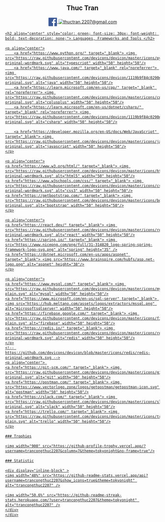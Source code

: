 <div align="center">
    <h2>Thuc Tran</h2>
    <p align="center">
    <a href="https://www.facebook.com/tC.thuCc/" target="blank"><img align="center" src="https://raw.githubusercontent.com/devicons/devicon/master/icons/facebook/facebook-original.svg" alt="Thuc Tran Cong" height="30" width="30" />
    <a href="mailto:thuctran.2207@gmail.com" target="blank"><img align="center" src="https://www.vectorlogo.zone/logos/gmail/gmail-icon.svg" alt="thuctran.2207@gmail.com" height="30" width="30" />
    </p>
    </div>
    
    <h2 align="center" style="color: green; font-size: 30px; font-weight: bold; text-decoration: none;"> Languages, Frameworks and Tools </h2>
    
    <p align="center">
        <a href="https://www.python.org/" target="_blank"> <img src="https://raw.githubusercontent.com/devicons/devicon/master/icons/python/python-original-wordmark.svg" alt="typescript" width="50" height="50"/>
        <a href="https://www.java.com/" target="_blank" rel="noreferrer"> <img src="https://raw.githubusercontent.com/devicons/devicon/1119b9f84c0290e0f0b38982099a2bd027a48bf1/icons/java/java-original.svg" alt="java" width="50" height="50"/>
        <a href="https://learn.microsoft.com/en-us/cpp/" target="_blank" rel="noreferrer"> <img src="https://raw.githubusercontent.com/devicons/devicon/master/icons/cplusplus/cplusplus-original.svg" alt="cplusplus" width="50" height="50"/>
        <a href="https://learn.microsoft.com/en-us/dotnet/csharp/" target="_blank" rel="noreferrer"> <img src="https://raw.githubusercontent.com/devicons/devicon/1119b9f84c0290e0f0b38982099a2bd027a48bf1/icons/csharp/csharp-original.svg" alt="csharp" width="50" height="50"/>
    
        <a href="https://developer.mozilla.org/en-US/docs/Web/JavaScript" target="_blank"> <img src="https://raw.githubusercontent.com/devicons/devicon/master/icons/javascript/javascript-original.svg" alt="javascript" width="50" height="50"/>
    </p>
    
    <p align="center">
    <a href="https://www.w3.org/html/" target="_blank"> <img src="https://raw.githubusercontent.com/devicons/devicon/master/icons/html5/html5-original-wordmark.svg" alt="html5" width="50" height="50"/>
    <a href="https://www.w3schools.com/css/" target="_blank"> <img src="https://raw.githubusercontent.com/devicons/devicon/master/icons/css3/css3-original-wordmark.svg" alt="css3" width="50" height="50"/>
    <a href="https://getbootstrap.com/" target="_blank"> <img src="https://raw.githubusercontent.com/devicons/devicon/master/icons/bootstrap/bootstrap-original.svg" alt="bootstrap" width="50" height="50"/>
    </p>
    
    <p align="center">
    <a href="https://react.dev/" target="_blank"> <img src="https://raw.githubusercontent.com/devicons/devicon/master/icons/react/react-original-wordmark.svg" alt="react" width="50" height="50"/>
    <a href="https://spring.io/" target="_blank"> <img src="https://www.nicepng.com/png/full/31-314820_logo-spring-spring-framework-logo-svg.png" alt="spring" height="35" />
    <a href="https://dotnet.microsoft.com/en-us/apps/aspnet" target="_blank"> <img src="https://www.brainspire.com/hubfs/asp.net-logo.png" alt="aspnet" height="38"/>
    </p>
    
    <p align="center">
    <a href="https://www.mysql.com/" target="_blank"> <img src="https://raw.githubusercontent.com/devicons/devicon/master/icons/mysql/mysql-plain.svg" alt="mysql" width="50" height="50"/>
    <a href="https://www.microsoft.com/en-us/sql-server" target="_blank"> <img src="https://hub.meltano.com/assets/logos/extractors/mssql.png" alt="microsoftsqlserver" width="50" height="50"/>
    <a href="https://firebase.google.com/" target="_blank"> <img src="https://raw.githubusercontent.com/devicons/devicon/master/icons/firebase/firebase-plain.svg" alt="firebase" width="50" height="50"/>
    <a href="https://redis.io/" target="_blank"> <img src="https://raw.githubusercontent.com/devicons/devicon/master/icons/redis/redis-original-wordmark.svg" alt="redis" width="50" height="50"/>
    </p>
    <!-- https://github.com/devicons/devicon/blob/master/icons/redis/redis-original-wordmark.svg -->
    <p align="center"> 
    <a href="https://git-scm.com/" target="_blank"> <img src="https://raw.githubusercontent.com/devicons/devicon/master/icons/git/git-original.svg" alt="git" width="50" height="50"/>
    <a href="https://postman.com/" target="_blank"> <img src="https://www.vectorlogo.zone/logos/getpostman/getpostman-icon.svg" alt="postman" width="50" height="50"/>
    <a href="https://slack.com/" target="_blank"> <img src="https://raw.githubusercontent.com/devicons/devicon/master/icons/slack/slack-original.svg" alt="slack" width="50" height="50"/>
    <a href="https://trello.com/" target="_blank"> <img src="https://raw.githubusercontent.com/devicons/devicon/master/icons/trello/trello-plain.svg" alt="trello" width="50" height="50"/>
    </p>
    
    ### Trophies
    
    <img width="900" src="https://github-profile-trophy.vercel.app/?username=trancongthuc2207&column=7&theme=tokyonight&no-frame=true"/>
    
    ### Statistic
    
    <div display="inline-block" >
    <img width="48%" src="https://github-readme-stats.vercel.app/api?username=trancongthuc2207&show_icons=true&theme=tokyonight" alt="trancongthuc2207" />
    
    <img width="50.6%" src="https://github-readme-streak-stats.herokuapp.com/?user=trancongthuc2207&theme=tokyonight" alt="trancongthuc2207" />
    </div>
    </div>
    

<!--
**trancongthuc2207/trancongthuc2207** is a ✨ _special_ ✨ repository because its `README.md` (this file) appears on your GitHub profile.

Here are some ideas to get you started:

- 🔭 I’m currently working on ...
- 🌱 I’m currently learning ...
- 👯 I’m looking to collaborate on ...
- 🤔 I’m looking for help with ...
- 💬 Ask me about ...
- 📫 How to reach me: ...
- 😄 Pronouns: ...
- ⚡ Fun fact: ...
-->
